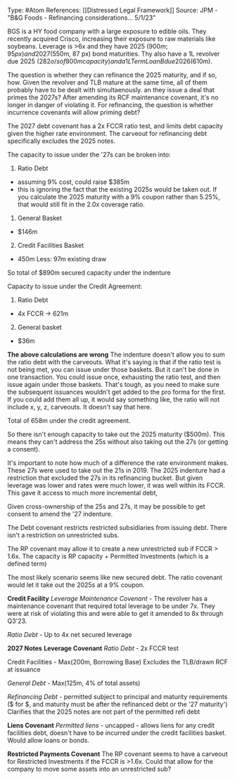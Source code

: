 Type: #Atom 
References: [[Distressed Legal Framework]]
Source: JPM - "B&G Foods - Refinancing considerations... 5/1/23"

BGS is a HY food company with a large exposure to edible oils. They recently acquired Crisco, increasing their exposure to raw materials like soybeans. Leverage is >6x and they have 2025 ($900m; 95 px) and 2027 ($550m, 87 px) bond maturities. Thy also have a 1L revolver due 2025 ($282 o/s of 800m capacity) and a 1L Term Loan B due 2026 ($610m).

The question is whether they can refinance the 2025 maturity, and if so, how. Given the revolver and TLB mature at the same time, all of them probably have to be dealt with simultaenously. an they issue a deal that primes the 2027s? After amending its RCF maintenance covenant, it's no longer in danger of violating it. For refinancing, the question is whether incurrence covenants will allow priming debt?

The 2027 debt covenant has a 2x FCCR ratio test, and limits debt capacity given the higher rate environment. The carveout for refinancing debt specifically excludes the 2025 notes. 

The capacity to issue under the '27s can be broken into:
1) Ratio Debt 
- assuming 9% cost, could raise $385m
- this is ignoring the fact that the existing 2025s would be taken out. If you calculate the 2025 maturity with a 9% coupon rather than 5.25%, that would still fit in the 2.0x coverage ratio.
1) General Basket
- $146m
2) Credit Facilities Basket
- 450m
Less: 97m existing draw

So total of $890m secured capacity under the indenture

Capacity to issue under the Credit Agreement:
1) Ratio Debt
- 4x FCCR -> 621m
2) General basket
- $36m

**The above calculations are wrong**
The indenture doesn't allow you to sum the ratio debt with the carveouts. What it's saying is that if the ratio test is not being met, you can issue under those baskets. But it can't be done in one transaction. You could issue once, exhausting the ratio test, and then issue again under those baskets. That's tough, as you need to make sure the subsequent issuances wouldn't get added to the pro forma for the first. 
If you could add them all up, it would say something like, the ratio will not include x, y, z, carveouts. It doesn't say that here. 


Total of 658m under the credit agreement.

So there isn't enough capacity to take out the 2025 maturity ($500m). This means they can't address the 25s without also taking out the 27s (or getting a consent). 

It's important to note how much of a difference the rate environment makes. These 27s were used to take out the 21s in 2019. The 2025 indenture had a restriction that excluded the 27s in its refinancing bucket. But given leverage was lower and rates were much lower, it was well within its FCCR. This gave it access to much more incremental debt, 

Given cross-ownership of the 25s and 27s, it may be possible to get consent to amend the '27 indenture. 

The Debt covenant restricts restricted subsidiaries from issuing debt. There isn't a restriction on unrestricted subs.

The RP covenant may allow it to create a new unrestricted sub if FCCR > 1.6x. The capacity is RP capacity + Permitted Investments (which is a defined term)

The most likely scenario seems like new secured debt. The ratio covenant would let it take out the 2025s at a 9% coupon. 


**Credit Facility**
*Leverage Maintenance Covenant*  - 
The revolver has a maintenance covenant that required total leverage to be under 7x. They were at risk of violating this and were able to get it amended to 8x through Q3'23.

*Ratio Debt* - Up to 4x net secured leverage 

**2027 Notes**
**Leverage Covenant**
*Ratio Debt* - 2x FCCR test

Credit Facilities - 
Max(200m, Borrowing Base)
Excludes the TLB/drawn RCF at issuance

*General Debt* - Max(125m, 4% of total assets)

*Refinancing Debt* - 
permitted subject to principal and maturity requirements ($ for $, and maturity must be after the refinanced debt or the '27 maturity')
Clarifies that the 2025 notes are not part of the permitted refi debt

**Liens Covenant**
*Permitted liens* - uncapped - allows liens for any credit facilities debt, doesn't have to be incurred under the credit facilities basket. Would allow loans or bonds.

**Restricted Payments Covenant**
The RP covenant seems to have a carveout for Restricted Investments if the FCCR is >1.6x. Could that allow for the company to move some assets into an unrestricted sub?